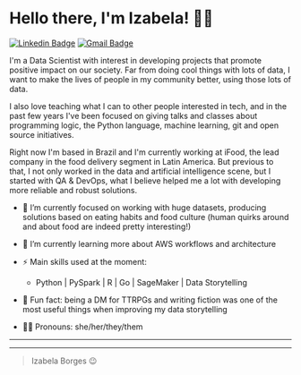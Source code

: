 # Hello there, I'm Izabela! 👋🏽

[![Linkedin Badge](https://img.shields.io/badge/-izabelacborges-blue?style=flat-square&logo=Linkedin&logoColor=white&link=https://www.linkedin.com/in/izabelacborges/)](https://www.linkedin.com/in/izabelacborges/)
[![Gmail Badge](https://img.shields.io/badge/-to.izabelacborges@gmail.com-c14438?style=flat-square&logo=Gmail&logoColor=white&link=mailto:to.izabelacborges@gmail.com)](mailto:to.izabelacborges@gmail.com)

I'm a Data Scientist with interest in developing projects that promote positive impact on our society. Far from doing cool things with lots of data, I want to make the lives of people in my community better, using those lots of data.

I also love teaching what I can to other people interested in tech, and in the past few years I've been focused on giving talks and classes about programming logic, the Python language, machine learning, git and open source initiatives.

Right now I'm based in Brazil and I'm currently working at iFood, the lead company in the food delivery segment in Latin America. But previous to that, I not only worked in the data and artificial intelligence scene, but I started with QA & DevOps, what I believe helped me a lot with developing more reliable and robust solutions.

- 🔭 I’m currently focused on working with huge datasets, producing solutions based on eating habits and food culture (human quirks around and about food are indeed pretty interesting!)
- 🌱 I’m currently learning more about AWS workflows and architecture
- ⚡ Main skills used at the moment:
  - Python | PySpark | R | Go | SageMaker | Data Storytelling

- 💬 Fun fact: being a DM for TTRPGs and writing fiction was one of the most useful things when improving my data storytelling
- 👶🏽 Pronouns: she/her/they/them

---

<!--START_SECTION:activity-->

---

> Izabela Borges 😉